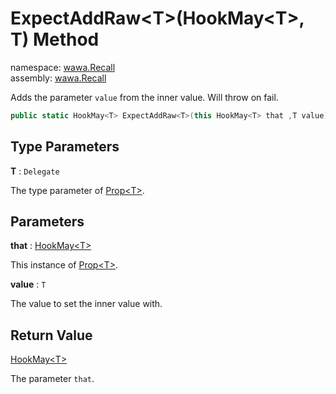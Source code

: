 # ExpectAddRaw\<T\>\(HookMay\<T\>, T\) Method

namespace: [wawa\.Recall](../../wawa.Recall.md)<br />
assembly: [wawa\.Recall](../../../wawa.Recall.md)

Adds the parameter `value` from the inner value\. Will throw on fail\.

```csharp
public static HookMay<T> ExpectAddRaw<T>(this HookMay<T> that ,T value);
```

## Type Parameters

__T__ : `Delegate`

The type parameter of [Prop\<T\>](../../../wawa.Recall/wawa.Recall/Prop\`1.md)\.

## Parameters

__that__ : [HookMay\<T\>](../../../wawa.Recall/wawa.Recall/HookMay\`1.md)

This instance of [Prop\<T\>](../../../wawa.Recall/wawa.Recall/Prop\`1.md)\.

__value__ : `T`

The value to set the inner value with\.

## Return Value

[HookMay\<T\>](../../../wawa.Recall/wawa.Recall/HookMay\`1.md)

The parameter `that`\.

